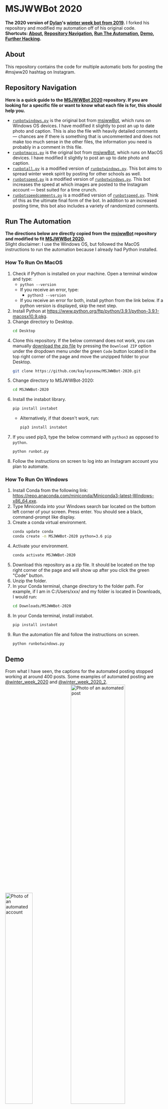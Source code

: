 # MSJWWBot 2020  
**The 2020 version of [Dylan](https://github.com/Dylan102938)'s [winter week bot from 2019](https://github.com/Dylan102938/msjwwBot).** I forked his repository and modified my automation off of his original code.  
**Shortcuts: [About](https://github.com/kayleyseow/MSJWWBot-2020#about), [Repository Navigation](https://github.com/kayleyseow/MSJWWBot-2020#repository-navigation), [Run The Automation](https://github.com/kayleyseow/MSJWWBot-2020#run-the-automation), [Demo](https://github.com/kayleyseow/MSJWWBot-2020#demo), [Further Hacking](https://github.com/kayleyseow/MSJWWBot-2020#further-hacking).**

## About
This repository contains the code for multiple automatic bots for posting the #msjww20 hashtag on Instagram.

## Repository Navigation
**Here is a quick guide to the [MSJWWBot 2020](https://github.com/kayleyseow/MSJWWBot-2020) repository. If you are looking for a specific file or want to know what each file is for, this should help you.**
- [```runbotwindows.py```](https://github.com/kayleyseow/MSJWWBot-2020/blob/master/runbotwindows.py) is the original bot from [msjwwBot](https://github.com/Dylan102938/msjwwBot), which runs on Windows OS devices. I have modified it slightly to post an up to date photo and caption. This is also the file with heavily detailed comments — chances are if there is something that is uncommented and does not make too much sense in the other files, the information you need is probably in a comment in this file.
- [```runbotmacos.py```](https://github.com/kayleyseow/MSJWWBot-2020/blob/master/runbotmacos.py) is the original bot from [msjwwBot](https://github.com/Dylan102938/msjwwBot), which runs on MacOS devices. I have modified it slightly to post an up to date photo and caption.
- [```runbotall.py```](https://github.com/kayleyseow/MSJWWBot-2020/blob/master/runbotall.py) is a modified version of [```runbotwindows.py```](https://github.com/kayleyseow/MSJWWBot-2020/blob/master/runbotwindows.py). This bot aims to spread winter week spirit by posting for other schools as well. 
- [```runbotspeed.py```](https://github.com/kayleyseow/MSJWWBot-2020/blob/master/runbotspeed.py) is a modified version of [```runbotwindows.py```](https://github.com/kayleyseow/MSJWWBot-2020/blob/master/runbotwindows.py). This bot increases the speed at which images are posted to the Instagram account — best suited for a time crunch.
- [```runbotspeedcomments.py```](https://github.com/kayleyseow/MSJWWBot-2020/blob/master/runbotspeedcomments.py) is a modified version of [```runbotspeed.py```](https://github.com/kayleyseow/MSJWWBot-2020/blob/master/runbotspeed.py). Think of this as the ultimate final form of the bot. In addition to an increased posting time, this bot also includes a variety of randomized comments.

## Run The Automation  
**The directions below are directly copied from the [msjwwBot](https://github.com/Dylan102938/msjwwBot) repository and modified to fit [MSJWWBot 2020](https://github.com/kayleyseow/MSJWWBot-2020).**  
Slight disclaimer: I use the Windows OS, but followed the MacOS instructions to run the automation because I already had Python installed.  
### How To Run On MacOS
1. Check if Python is installed on your machine. Open a terminal window and type:
      * ```python --version```
   * If you receive an error, type:
      * ```python3 --version```
   * If you receive an error for both, install python from the link below. If a python version is displayed, skip the next step.
2. Install Python at https://www.python.org/ftp/python/3.9.1/python-3.9.1-macosx10.9.pkg.  
3. Change directory to Desktop.
   ```bash 
   cd Desktop 
   ```
4. Clone this repository. If the below command does not work, you can manually [download the zip file](https://github.com/kayleyseow/MSJWWBot-2020/archive/master.zip) by pressing the `Download ZIP` option under the dropdown menu under the green `Code` button located in the top right corner of the page and move the unzipped folder to your Desktop.
   ```bash
   git clone https://github.com/kayleyseow/MSJWWBot-2020.git
   ```
5. Change directory to MSJWWBot-2020:  
   ```bash
   cd MSJWWBot-2020
   ```
6. Install the instabot library.
   ```bash
   pip install instabot
   ```
   * Alternatively, if that doesn't work, run:
      ```bash
      pip3 install instabot
      ```
7. If you used pip3, type the below command with ```python3``` as opposed to ```python```.
   ```bash
   python runbot.py
   ```
8. Follow the instructions on screen to log into an Instagram account you plan to automate.
### How To Run On Windows
1. Install Conda from the following link: https://repo.anaconda.com/miniconda/Miniconda3-latest-Windows-x86_64.exe.
2. Type Miniconda into your Windows search bar located on the bottom left corner of your screen. Press enter. You should see a black, command-prompt like display.
3. Create a conda virtual environment.
     ```bash
     conda update conda
     conda create -n MSJWWBot-2020 python=3.6 pip
     ```
4. Activate your environment.
     ```bash
     conda activate MSJWWBot-2020
     ```
5. Download this repository as a zip file. It should be located on the top right corner of the page and will show up after you click the green "Code" button.
6. Unzip the folder.
7. In your Conda terminal, change directory to the folder path. For example, if I am in C:/Users/xxx/ and my folder is located in Downloads, I would run:
     ```bash
     cd Downloads/MSJWWBot-2020
     ```
8. In your Conda terminal, install instabot.
     ```bash
     pip install instabot
     ```
9. Run the automation file and follow the instructions on screen.
     ```bash
     python runbotwindows.py
     ```
## Demo
From what I have seen, the captions for the automated posting stopped working at around 400 posts. Some examples of automated posting are [@winter_week_2020](https://www.instagram.com/winter_week_2020/) and [@winter_week_2020_2](https://www.instagram.com/winter_week_2020_2/).  
<img src="https://cloud-opyxb0uq8.vercel.app/0image.png" alt="Photo of an automated account" width=41.5%/><img src="https://cloud-opyxb0uq8.vercel.app/1image.png" alt="Photo of an automated post" width=58.5%/>
## Further Hacking
- Automation can be modified for future use. In the code, only the caption and file names need to be changed — everything else should work flawlessly
- New Features:
     - Display of the elapsed time of automation
     - Quit function to break the automation out of the loop
     - Set a number posts instead of having the automation run 
- Expanding On Current Features:
     - Addition of more comments
     - Further randomized posting times
- For this automation, Instabot was used (only the ```login()``` function). To further expand on the automation, you can look through the [Instabot docs](https://instagrambot.github.io/docs/en/) and take a look through the [Instabot instructions for use](https://instagrambot.github.io/docs/en/How_to_use.html) for the other functions and parameters in order to add functionality to the automation. 
